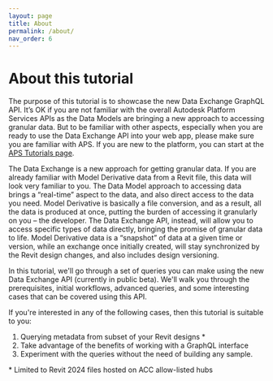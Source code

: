 ```yaml
---
layout: page
title: About
permalink: /about/
nav_order: 6
---
```


# About this tutorial

The purpose of this tutorial is to showcase the new Data Exchange GraphQL API. It’s OK if you are not familiar with the overall Autodesk Platform Services APIs as the Data Models are bringing a new approach to accessing granular data. But to be familiar with other aspects, especially when you are ready to use the Data Exchange API into your web app, please make sure you are familiar with APS. If you are new to the platform, you can start at the [APS Tutorials page](https://tutorials.autodesk.io).

The Data Exchange is a new approach for getting granular data. If you are already familiar with Model Derivative data from a Revit file, this data will look very familiar to you. The Data Model approach to accessing data brings a “real-time” aspect to the data, and also direct access to the data you need. Model Derivative is basically a file conversion, and as a result, all the data is produced at once, putting the burden of accessing it granularly on you – the developer. The Data Exchange API, instead, will allow you to access specific types of data directly, bringing the promise of granular data to life. Model Derivative data is a “snapshot” of data at a given time or version, while an exchange once initially created, will stay synchronized by the Revit design changes, and also includes design versioning.

In this tutorial, we'll go through a set of queries you can make using the new Data Exchange API (currently in public beta).
We'll walk you through the prerequisites, initial workflows, advanced queries, and some interesting cases that can be covered using this API.

If you're interested in any of the following cases, then this tutorial is suitable to you:

1. Querying metadata from subset of your Revit designs \*
2. Take advantage of the benefits of working with a GraphQL interface
3. Experiment with the queries without the need of building any sample.

\* Limited to Revit 2024 files hosted on ACC allow-listed hubs

